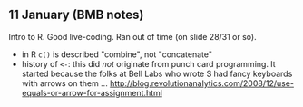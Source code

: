 ## 11 January (BMB notes)

Intro to R. Good live-coding. Ran out of time (on slide 28/31 or so).

- in R `c()` is described "combine", not "concatenate"
- history of `<-`: this did *not* originate from punch card programming. It started because the folks at Bell Labs who wrote S had fancy keyboards with arrows on them ... http://blog.revolutionanalytics.com/2008/12/use-equals-or-arrow-for-assignment.html
